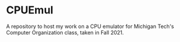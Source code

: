 # CPUEmul
A repository to host my work on a CPU emulator for Michigan Tech's Computer Organization class, taken in Fall 2021.
